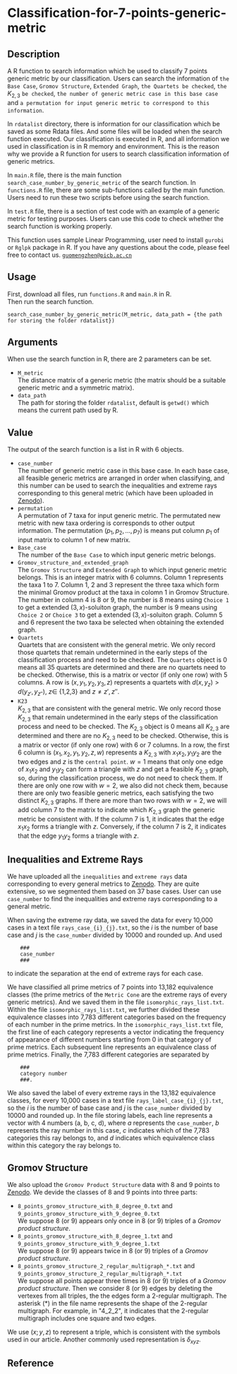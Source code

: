 # Classification-for-7-points-generic-metric

## Description

A R function to search information which be used to classify 7 points generic metric by our classification. Users can search the information of `the Base Case`, `Gromov Structure`, `Extended Graph`, `the Quartets be checked`, `the` $K_{2,3}$ `be checked`, `the number of generic metric case in this base case` and `a permutation for input generic metric to correspond to this information`.

In `rdatalist` directory, there is information for our classification which be saved as some Rdata files. And some files will be loaded when the search function executed. Our classification is executed in R, and all information we used in classification is in R memory and environment. This is the reason why we provide a R function for users to search classification information of generic metrics.

In `main.R` file, there is the main function `search_case_number_by_generic_metric` of the search function. In `functions.R` file, there are some sub-functions called by the main function. Users need to run these two scripts before using the search function.

In `test.R` file, there is a section of test code with an example of a generic metric for testing purposes. Users can use this code to check whether the search function is working properly.

This function uses sample Linear Programming, user need to install `gurobi` or `Rglpk` package in R. If you have any questions about the code, please feel free to contact us. [`guomengzhen@picb.ac.cn`](guomengzhen@picb.ac.cn)

## Usage

First, download all files, run `functions.R` and `main.R` in R.<br>
Then run the search function.<br>

    search_case_number_by_generic_metric(M_metric, data_path = {the path for storing the folder rdatalist})

## Arguments

When use the search function in R, there are 2 parameters can be set.<br>
* `M_metric`<br>
The distance matrix of a generic metric (the matrix should be a suitable generic metric and a symmetric matrix).<br>
* `data_path`<br>
The path for storing the folder `rdatalist`, default is `getwd()` which means the current path used by R.

## Value

The output of the search function is a list in R with 6 objects.<br>
* `case_number`<br>
The number of generic metric case in this base case. In each base case, all feasible generic metrics are arranged in order when classifying, and this number can be used to search the inequalities and extreme rays corresponding to this general metric (which have been uploaded in [Zenodo](https://doi.org/10.5281/zenodo.10553779)).<br>
* `permutation`<br>
A permutation of 7 taxa for input generic metric. The permutated new metric with new taxa ordering is corresponds to other output information. The permutation $(p_1, p_2, ..., p_7)$ is means put column $p_1$ of input matrix to column 1 of new matrix.<br>
* `Base_case`<br>
The number of the `Base Case` to which input generic metric belongs.<br>
* `Gromov_structure_and_extended_graph`<br>
The `Gromov Structure` and `Extended Graph` to which input generic metric belongs. This is an integer matrix with 6 columns. Column 1 represents the taxa 1 to 7. Column 1, 2 and 3 represent the three taxa which form the minimal Gromov product at the taxa in colomn 1 in Gromov Structure. The number in column 4 is 8 or 9, the number is 8 means using `Choice 1` to get a extended $(3,x)$-soluiton graph, the number is 9 means using `Choice 2` or `Choice 3` to get a extended $(3,x)$-soluiton graph. Column 5 and 6 represent the two taxa be selected when obtaining the extended graph.<br>
* `Quartets`<br>
Quartets that are consistent with the general metric. We only record those quartets that remain undetermined in the early steps of the classification process and need to be checked. The `Quartets` object is 0 means all 35 quartets are determined and there are no quartets need to be checked. Otherwise, this is a matrix or vector (if only one row) with 5 columns. A row is $(x, y_1, y_2, y_3, z)$ represents a quartets with $d(x,y_{z}) > d(y_{z'}, y_{z''})$, $z \in$ {1,2,3} and $z \neq z', z''$.<br>
* `K23`<br>
$K_{2,3}$ that are consistent with the general metric. We only record those $K_{2,3}$ that remain undetermined in the early steps of the classification process and need to be checked. The $K_{2,3}$ object is 0 means all $K_{2,3}$ are determined and there are no $K_{2,3}$ need to be checked. Otherwise, this is a matrix or vector (if only one row) with 6 or 7 columns. In a row, the first 6 column is $(x_1, x_2, y_1, y_2, z, w)$ represents a $K_{2,3}$ with $x_{1}x_{2}, y_{1}y_{2}$ are the two edges and $z$ is the `central point`. $w = 1$ means that only one edge of $x_{1}x_{2}$ and $y_{1}y_{2}$ can form a triangle with $z$ and get a feasible $K_{2,3}$ graph, so, during the classification process, we do not need to check them. If there are only one row with $w = 2$, we also did not check them, because there are only two feasible generic metrics, each satisfying the two distinct $K_{2,3}$ graphs. If there are more than two rows with $w=2$, we will add column 7 to the matrix to indicate which $K_{2,3}$ graph the generic metric be consistent with. If the column 7 is 1, it indicates that the edge $x_{1}x_{2}$ forms a triangle with $z$. Conversely, if the column 7 is 2, it indicates that the edge $y_{1}y_{2}$ forms a triangle with $z$.

## Inequalities and Extreme Rays

We have uploaded all the `inequalities` and `extreme rays` data corresponding to every general metrics to [Zenodo](https://doi.org/10.5281/zenodo.10553779). They are quite extensive, so we segmented them based on 37 base cases. User can use `case_number` to find the inequalities and extreme rays corresponding to a general metric.

When saving the extreme ray data, we saved the data for every 10,000 cases in a text file `rays_case_{i}_{j}.txt`, so the $i$ is the number of base case and $j$ is the `case_number` divided by 10000 and rounded up. And used

        ###
        case_number
        ###
        
to indicate the separation at the end of extreme rays for each case.

We have classified all prime metrics of 7 points into 13,182 equivalence classes (the prime metrics of the `Metric Cone` are the extreme rays of every generic metrics). And we saved them in the file `isomorphic_rays_list.txt`. Within the file `isomorphic_rays_list.txt`, we further divided these equivalence classes into 7,783 different categories based on the frequency of each number in the prime metrics. In the `isomorphic_rays_list.txt` file, the first line of each category represents a vector indicating the frequency of appearance of different numbers starting from 0 in that category of prime metrics. Each subsequent line represents an equivalence class of prime metrics. Finally, the 7,783 different categories are separated by

        ###
        category number
        ###.

We also saved the label of every extreme rays in the 13,182 equivalence classes, for every 10,000 cases in a text file `rays_label_case_{i}_{j}.txt`, so the $i$ is the number of base case and $j$ is the `case_number` divided by 10000 and rounded up. In the file storing labels, each line represents a vector with 4 numbers (a, b, c, d), where $a$ represents the `case_number`, $b$ represents the ray number in this case, $c$ indicates which of the 7,783 categories this ray belongs to, and $d$ indicates which equivalence class within this category the ray belongs to.

## Gromov Structure

We also upload the `Gromov Product Structure` data with 8 and 9 points to [Zenodo](https://doi.org/10.5281/zenodo.10553779). We devide the classes of 8 and 9 points into three parts: <br>
* `8_points_gromov_structure_with_8_degree_0.txt` and `9_points_gromov_structure_with_9_degree_0.txt`<br>
We suppose 8 (or 9) appears only once in 8 (or 9) triples of a *Gromov product structure*.<br>
* `8_points_gromov_structure_with_8_degree_1.txt` and `9_points_gromov_structure_with_9_degree_1.txt`<br>
We suppose 8 (or 9) appears twice in 8 (or 9) triples of a *Gromov product structure*.<br>
* `8_points_gromov_structure_2_regular_multigraph_*.txt` and `9_points_gromov_structure_2_regular_multigraph_*.txt`<br>
We suppose all points appear three times in 8 (or 9) triples of a *Gromov product structure*. Then we consider 8 (or 9) edges by deleting the vertexes from all triples, the the edges form a 2-regular multigraph. The asterisk (*) in the file name represents the shape of the 2-regular multigraph. For example, in "4_2_2", it indicates that the 2-regular multigraph includes one square and two edges.<br>

We use $(x;y,z)$ to represent a triple, which is consistent with the symbols used in our article. Another commonly used representation is $\delta_{xyz}$.

## Reference
